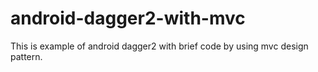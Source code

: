 # android-dagger2-with-mvc
This is example of android dagger2 with brief code by using mvc design pattern.
